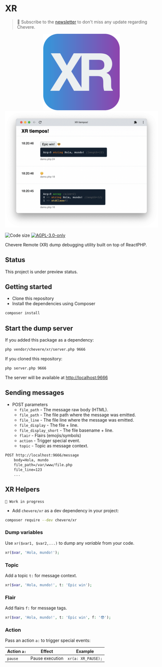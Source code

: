 # XR

> 🔔 Subscribe to the [newsletter](https://newsletter.chevereto.com/subscription?f=gTmksA6763vPCG763763kYCOTgWu6Kx4BPohVDY97aHddrqis6B763cHay8dhtmMKlI6r3vUfGREZmSvDNNGj3MlrRJV7A) to don't miss any update regarding Chevere.

<p align="center">
    <img alt="XR" src="icon.svg" width="50%">
    <img alt="XR tiempos!" src=".screen/xr-tiempos.png">
</p>

![Code size](https://img.shields.io/github/languages/code-size/chevere/xr?style=flat-square) [![AGPL-3.0-only](https://img.shields.io/github/license/chevere/xr?style=flat-square)](LICENSE)

Chevere Remote (XR) dump debugging utility built on top of ReactPHP.

## Status

This project is under preview status.

## Getting started

* Clone this repository
* Install the dependencies using Composer

```sh
composer install
```

## Start the dump server

If you added this package as a dependency:

```sh
php vendor/chevere/xr/server.php 9666
```

If you cloned this repository:

```sh
php server.php 9666
```

The server will be available at [http://localhost:9666](http://localhost:9666)

## Sending messages

* POST parameters
  * `file_path` - The message raw body (HTML).
  * `file_path` - The file path where the message was emitted.
  * `file_line` - The file line where the message was emitted.
  * `file_display` - The file + line.
  * `file_display_short` - The file basename + line.
  * `flair` - Flairs (emojis/symbols)
  * `action` - Trigger special event.
  * `topic` - Topic as message context.

```plain
POST http://localhost:9666/message
    body=Hola, mundo
    file_path=/var/www/file.php
    file_line=123
    ...
```

## XR Helpers

`🚧 Work in progress`

* Add `chevere/xr` as a dev dependency in your project:

```sh
composer require --dev chevere/xr
```

### Dump variables

Use `xr($var1, $var2,...)` to dump any *variable* from your code.

```php
xr($var, 'Hola, mundo!');
```

### Topic

Add a topic `t:` for message context.

```php
xr($var, 'Hola, mundo!', t: 'Epic win');
```

### Flair

Add flairs `f:` for message tags.

```php
xr($var, 'Hola, mundo!', t: 'Epic win', f: '😎');
```

### Action

Pass an action `a:` to trigger special events:

| Action `a:` | Effect          | Example            |
| ----------- | --------------- | ------------------ |
| `pause`     | Pause execution | `xr(a: XR_PAUSE);` |
